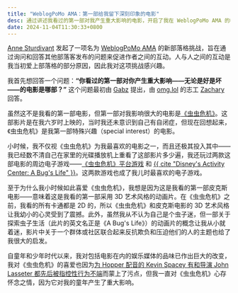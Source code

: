 ```yaml
---
title: "WeblogPoMo AMA：第一部给我留下深刻印象的电影"
desc: 通过讲述我看过的第一部对我产生重大影响的电影，开启了我在 WeblogPoMo AMA 的参与。
date: 2024-11-04T11:30:33+0800
---
```


[Anne Sturdivant](https://anniegreens.lol) 发起了一项名为 [WeblogPoMo AMA](https://weblogpomo.club/challenges) 的新部落格挑战，旨在通过询问和回答其他部落客发布的问题来促进作者之间的互动。人与人之间的互动是我当初爱上部落格的部分原因，因此我对这项挑战感兴趣。

我首先想回答一个问题：**“你看过的第一部对你产生重大影响——无论是好是坏——的电影是哪部？”** 这个问题最初由 [Gabz](https://gabz.blog/) 提出，由 [omg.lol](https://home.omg.lol/staff) 的志工 [Zachary](https://blog.alpine.day/2024/11/weblogpomoama-2) 回答。

虽然这不是我看的第一部电影，但第一部对我影响很大的电影是[《虫虫危机》](https://zh.wikipedia.org/wiki/%E8%99%AB%E8%99%AB%E5%8D%B1%E6%9C%BA)。这部影片是在我六岁时上映的，当时我还未意识到自己有自闭症，但现在回想起来，《虫虫危机》是我第一部特殊兴趣（special interest）的电影。

小时候，我不仅视《虫虫危机》为我最喜欢的电影之一，而且还极其投入其中——我已经数不清自己在家里的光碟播放机上重看了这部影片多少遍，我还玩过两款这部电影的周边电子游戏——[《虫虫危机》平台游戏](https://en.wikipedia.org/wiki/A_Bug%27s_Life_(video_game)) 和 [{{ cite "Disney's Activity Center: A Bug's Life" }}](https://en.wikipedia.org/wiki/Disney%27s_Activity_Center)。这两款游戏也成了我儿时最喜欢的电子游戏。

至于为什么我小时候如此喜爱《虫虫危机》，我想是因为这是我看的第一部皮克斯电影——意味着这是我看的第一部采用 3D 艺术风格的动画片。在《虫虫危机》之前，我看的所有卡通都是 2D 的，所以《虫虫危机》和皮克斯电影的 3D 艺术风格让我幼小的心灵受到了震撼。此外，虽然我从不认为自己是个虫子迷，但一部关于探索虫子生活（此片的英文名正是《A Bug's Life》）的动画片的概念让我从小就着迷，影片中关于一个群体或社区联合起来反抗欺负和压迫他们的人的主题也给了我很大的启发。

自童年和少年时代以来，我对包括电影在内的娱乐媒体的品味已作出巨大的改变，我对《虫虫危机》的喜爱也因为[为 Hopper 配音的 Kevin Spacey 有和导演 John Lasseter 都先后被指控性行为不端](https://therottenappl.es/result/movie/9487/A-Bug's-Life)而蒙上了污点，但我一直对《虫虫危机》心存怀念之情，因为它对我的童年产生了重大影响。
